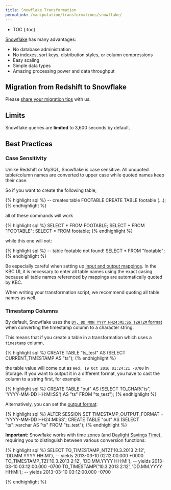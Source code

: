 ```yaml
---
title: Snowflake Transformation
permalink: /manipulation/transformations/snowflake/
---
```


* TOC
{:toc}

[Snowflake](http://www.snowflake.net/) has many advantages:

- No database administration
- No indexes, sort keys, distribution styles, or column compressions
- Easy scaling
- Simple data types
- Amazing processing power and data throughput

## Migration from Redshift to Snowflake

Please [share your migration tips](http://wiki.keboola.com/home/keboola-connection/user-space/transformations/snowflake/redshift-snowflake) with us.

## Limits
Snowflake queries are **limited** to 3,600 seconds by default.

## Best Practices

### Case Sensitivity
Unlike Redshift or MySQL, Snowflake is case sensitive. All unquoted table/column names are converted to upper case
while quoted names keep their case.

So if you want to create the following table,

{% highlight sql %}
-- creates table FOOTABLE
CREATE TABLE footable (...);
{% endhighlight %}

all of these commands will work

{% highlight sql %}
SELECT * FROM FOOTABLE;
SELECT * FROM "FOOTABLE";
SELECT * FROM footable;
{% endhighlight %}

while this one will not:

{% highlight sql %}
-- table footable not found!
SELECT * FROM "footable";
{% endhighlight %}

Be especially careful when setting up [input and output mappings](/manipulation/transformations/mappings/).
In the KBC UI, it is necessary to enter all table names using the exact casing
because all table names referenced by mappings are automatically quoted by KBC.

When writing your transformation script, we recommend quoting all table names as well.

### Timestamp Columns
By default, Snowflake uses the
[`DY, DD MON YYYY HH24:MI:SS TZHTZM` format](https://docs.snowflake.net/manuals/sql-reference/functions-conversion.html#label-date-time-format-conversion)
when converting the timestamp column to a character string.

This means that if you create a table in a transformation which uses a `timestamp` column,

{% highlight sql %}
CREATE TABLE "ts_test" AS (SELECT CURRENT_TIMESTAMP AS "ts");
{% endhighlight %}

the table value will come out as `Wed, 19 Oct 2016 01:24:21 -0700` in Storage. If you
want to output it in a different format, you have to cast the column to a string first, for example:

{% highlight sql %}
CREATE TABLE "out" AS
    (SELECT TO_CHAR("ts", 'YYYY-MM-DD HH:MI:SS') AS "ts" FROM "ts_test");
{% endhighlight %}

Alternatively, you can set the [output format](https://docs.snowflake.net/manuals/sql-reference/parameters.html#timestamp-output-format):

{% highlight sql %}
ALTER SESSION SET TIMESTAMP_OUTPUT_FORMAT = 'YYYY-MM-DD HH24:MI:SS';
CREATE TABLE "out" AS
    (SELECT "ts"::varchar AS "ts" FROM "ts_test");
{% endhighlight %}

**Important:** Snowflake works with time zones (and [Daylight Savings Time](https://en.wikipedia.org/wiki/Daylight_saving_time)),
requiring you to distinguish between various conversion functions:

{% highlight sql %}
SELECT
    TO_TIMESTAMP_NTZ('10.3.2013 2:12', 'DD.MM.YYYY HH:MI'), -- yields 2013-03-10 02:12:00.000 +0000
    TO_TIMESTAMP_TZ('10.3.2013 2:12', 'DD.MM.YYYY HH:MI'),  -- yields 2013-03-10 03:12:00.000 -0700
    TO_TIMESTAMP('10.3.2013 2:12', 'DD.MM.YYYY HH:MI');     -- yields 2013-03-10 03:12:00.000 -0700

{% endhighlight %}
